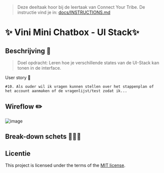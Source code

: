 > Deze deeltaak hoor bij de leertaak van Connect Your Tribe. De instructie vind je in: [docs/INSTRUCTIONS.md](docs/INSTRUCTIONS.md)

# ✨ Vini Mini Chatbox - UI Stack✨

## Beschrijving 📃

> Doel opdracht: Leren hoe je verschillende states van de UI-Stack kan tonen in de interface.

User story 👥

`#10. Als ouder wil ik vragen kunnen stellen over het stappenplan of het account aanmaken of de vragenlijst/test zodat ik...`

## Wireflow ✏️ 

![image](https://github.com/Nazneen05x/connecting-people-ui-stack/assets/112861261/f7521e4c-fa47-47bf-b8cb-974bc6c216c2)

## Break-down schets 👩🏾‍💻

## Licentie

This project is licensed under the terms of the [MIT license](./LICENSE).
